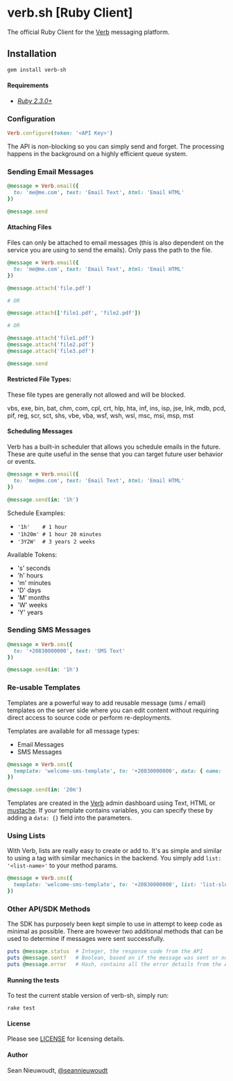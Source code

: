 # verb.sh [Ruby Client]

The official Ruby Client for the [Verb](https://verb.sh) messaging platform.

## Installation

```sh
gem install verb-sh
```

#### Requirements

- *[Ruby 2.3.0+](https://www.ruby-lang.org/)*

### Configuration

```ruby
Verb.configure(token: '<API Key>')
```

The API is non-blocking so you can simply send and forget. The processing happens in the background on a highly efficient queue system.

### Sending Email Messages

```ruby
@message = Verb.email({
  to: 'me@me.com', text: 'Email Text', html: 'Email HTML'
})

@message.send
```

#### Attaching Files

Files can only be attached to email messages (this is also dependent on the service you are using to send the emails). Only pass the path to the file.

```ruby
@message = Verb.email({
  to: 'me@me.com', text: 'Email Text', html: 'Email HTML'
})

@message.attach('file.pdf')

# OR

@message.attach(['file1.pdf', 'file2.pdf'])

# OR

@message.attach('file1.pdf')
@message.attach('file2.pdf')
@message.attach('file3.pdf')

@message.send

```

#### Restricted File Types:

These file types are generally not allowed and will be blocked.

vbs, exe, bin, bat, chm, com, cpl,
crt, hlp, hta, inf, ins, isp, jse,
lnk, mdb, pcd, pif, reg, scr, sct,
shs, vbe, vba, wsf, wsh, wsl, msc,
msi, msp, mst

#### Scheduling Messages

Verb has a built-in scheduler that allows you schedule emails in the future. These are quite useful in the sense that you can target future user behavior or events.

```ruby
@message = Verb.email({
  to: 'me@me.com', text: 'Email Text', html: 'Email HTML'
})

@message.send(in: '1h')
```

Schedule Examples:

- `'1h'    # 1 hour`
- `'1h20m' # 1 hour 20 minutes`
- `'3Y2W'  # 3 years 2 weeks`

Available Tokens:

- 's' seconds
- 'h' hours
- 'm' minutes
- 'D' days
- 'M' months
- 'W' weeks
- 'Y' years

### Sending SMS Messages

```ruby
@message = Verb.sms({
  to: '+20830000000', text: 'SMS Text'
})

@message.send(in: '1h')
```

### Re-usable Templates

Templates are a powerful way to add reusable message (sms / email) templates on the server side where you can edit content without requiring direct access to source code or perform re-deployments.

Templates are available for all message types:

- Email Messages
- SMS Messages

```ruby
@message = Verb.sms({
  template: 'welcome-sms-template', to: '+20830000000', data: { name: 'My Name', other: 'More data' }
})

@message.send(in: '20m')
```

Templates are created in the [Verb](https://verb.sh) admin dashboard using Text, HTML or [mustache](https://mustache.github.io/). If your template contains variables, you can specify these by adding a `data: {}` field into the parameters.


### Using Lists

With Verb, lists are really easy to create or add to. It's as simple and similar to using a tag with similar mechanics in the backend. You simply add `list: '<list-name>'` to your method params.

```ruby
@message = Verb.sms({
  template: 'welcome-sms-template', to: '+20830000000', list: 'list-slug', data: { name: 'My Name', other: 'More data' }
})
```

### Other API/SDK Methods

The SDK has purposely been kept simple to use in attempt to keep code as minimal as possible. There are however two additional methods that can be used to determine if messages were sent successfully.

```ruby
puts @message.status  # Integer, the response code from the API
puts @message.sent?   # Boolean, based on if the message was sent or not
puts @message.error   # Hash, contains all the error details from the API if a message was not delivered
```

#### Running the tests

To test the current stable version of verb-sh, simply run:

    rake test

#### License

Please see [LICENSE](https://github.com/Craaft/verb-ruby/blob/master/LICENSE) for licensing details.

#### Author

Sean Nieuwoudt, [@seannieuwoudt](https://twitter.com/seannieuwoudt)
